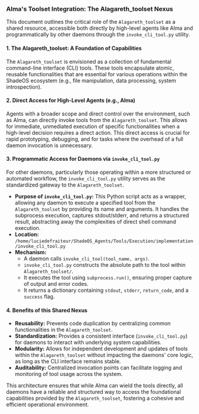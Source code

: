 ### Alma's Toolset Integration: The Alagareth_toolset Nexus

This document outlines the critical role of the `Alagareth_toolset` as a shared resource, accessible both directly by high-level agents like Alma and programmatically by other daemons through the `invoke_cli_tool.py` utility.

#### 1. The Alagareth_toolset: A Foundation of Capabilities

The `Alagareth_toolset` is envisioned as a collection of fundamental command-line interface (CLI) tools. These tools encapsulate atomic, reusable functionalities that are essential for various operations within the ShadeOS ecosystem (e.g., file manipulation, data processing, system introspection).

#### 2. Direct Access for High-Level Agents (e.g., Alma)

Agents with a broader scope and direct control over the environment, such as Alma, can directly invoke tools from the `Alagareth_toolset`. This allows for immediate, unmediated execution of specific functionalities when a high-level decision requires a direct action. This direct access is crucial for rapid prototyping, debugging, and for tasks where the overhead of a full daemon invocation is unnecessary.

#### 3. Programmatic Access for Daemons via `invoke_cli_tool.py`

For other daemons, particularly those operating within a more structured or automated workflow, the `invoke_cli_tool.py` utility serves as the standardized gateway to the `Alagareth_toolset`.

*   **Purpose of `invoke_cli_tool.py`:** This Python script acts as a wrapper, allowing any daemon to execute a specified tool from the `Alagareth_toolset` by providing its name and arguments. It handles the subprocess execution, captures stdout/stderr, and returns a structured result, abstracting away the complexities of direct shell command execution.
*   **Location:** `/home/luciedefraiteur/ShadeOS_Agents/Tools/Execution/implementation/invoke_cli_tool.py`
*   **Mechanism:**
    *   A daemon calls `invoke_cli_tool(tool_name, args)`.
    *   `invoke_cli_tool.py` constructs the absolute path to the tool within `Alagareth_toolset/`.
    *   It executes the tool using `subprocess.run()`, ensuring proper capture of output and error codes.
    *   It returns a dictionary containing `stdout`, `stderr`, `return_code`, and a `success` flag.

#### 4. Benefits of this Shared Nexus

*   **Reusability:** Prevents code duplication by centralizing common functionalities in the `Alagareth_toolset`.
*   **Standardization:** Provides a consistent interface (`invoke_cli_tool.py`) for daemons to interact with underlying system capabilities.
*   **Modularity:** Allows for independent development and updates of tools within the `Alagareth_toolset` without impacting the daemons' core logic, as long as the CLI interface remains stable.
*   **Auditability:** Centralized invocation points can facilitate logging and monitoring of tool usage across the system.

This architecture ensures that while Alma can wield the tools directly, all daemons have a reliable and structured way to access the foundational capabilities provided by the `Alagareth_toolset`, fostering a cohesive and efficient operational environment.
